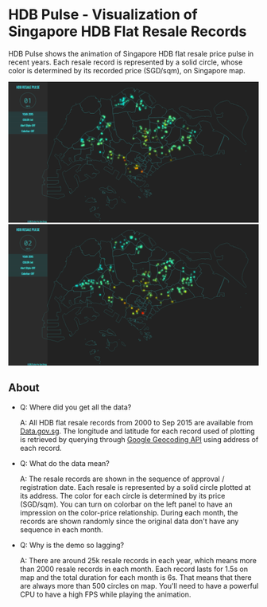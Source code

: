 # HDB Pulse - Visualization of Singapore HDB Flat Resale Records

HDB Pulse shows the animation of Singapore HDB flat resale price pulse in
recent years. Each resale record is represented by a solid circle, whose color
is determined by its recorded price (SGD/sqm), on Singapore map.

![Screenshot][1]
![Animation][2]

## About
* Q: Where did you get all the data?

  A: All HDB flat resale records from 2000 to Sep 2015 are available from
  [Data.gov.sg][3]. The longitude and latitude for each record used of plotting
  is retrieved by querying through [Google Geocoding API][4] using address of each
  record.

* Q: What do the data mean?

  A: The resale records are shown in the sequence of approval / registration date.
  Each resale is represented by a solid circle plotted at its address.
  The color for each circle is determined by its price (SGD/sqm). You can turn
  on colorbar on the left panel to have an impression on the color-price relationship.
  During each month, the records are shown randomly since the original data
  don't have any sequence in each month.

* Q: Why is the demo so lagging?

  A: There are around 25k resale records in each year, which means more than 2000 resale
  records in each month. Each record lasts for 1.5s on map and the total duration
  for each month is 6s. That means that there are always more than 500 circles
  on map. You'll need to have a powerful CPU to have a high FPS while playing
  the animation.


[1]: images/screenshot.png
[2]: images/animation.gif
[3]: https://data.gov.sg/dataset/resale-flat-prices
[4]: https://developers.google.com/maps/documentation/geocoding/intro

